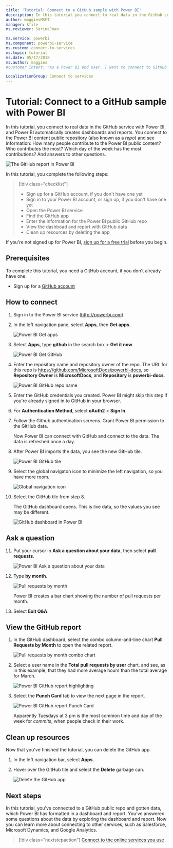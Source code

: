 ```yaml
---
title: 'Tutorial: Connect to a GitHub sample with Power BI'
description: In this tutorial you connect to real data in the GitHub service with Power BI, and Power BI automatically creates dashboards and reports.
author: maggiesMSFT
manager: kfile
ms.reviewer: SarinaJoan

ms.service: powerbi
ms.component: powerbi-service
ms.custom: connect-to-services
ms.topic: tutorial
ms.date: 05/17/2018
ms.author: maggies
#customer intent: "As a Power BI end user, I want to connect to GitHub as an example, so I understand how to connect to my data on other services."

LocalizationGroup: Connect to services
---
```

# Tutorial: Connect to a GitHub sample with Power BI
In this tutorial, you connect to real data in the GitHub service with Power BI, and Power BI automatically creates dashboards and reports. You connect to the Power BI content public repository (also known as a *repo*) and see information: How many people contribute to the Power BI public content? Who contributes the most? Which day of the week has the most contributions? And answers to other questions. 

![The GitHub report in Power BI](media/service-tutorial-connect-to-github/power-bi-github-app-tutorial-punch-card.png)

In this tutorial, you complete the following steps:

> [!div class="checklist"]
> * Sign up for a GitHub account, if you don't have one yet 
> * Sign in to your Power BI account, or sign up, if you don't have one yet
> * Open the Power BI service
> * Find the GitHub app
> * Enter the information for the Power BI public GitHub repo
> * View the dashboad and report with GitHub data
> * Clean up resources by deleting the app

If you're not signed up for Power BI, [sign up for a free trial](https://app.powerbi.com/signupredirect?pbi_source=web) before you begin.

## Prerequisites

To complete this tutorial, you need a GitHub account, if you don't already have one. 

- Sign up for a [GitHub account](https://docs.microsoft.com/contribute/get-started-setup-github)


## How to connect
1. Sign in to the Power BI service (http://powerbi.com). 
2. In the left navigation pane, select **Apps**, then **Get apps**.
   
   ![Power BI Get apps](media/service-tutorial-connect-to-github/power-bi-github-app-tutorial.png) 

3. Select **Apps**, type **github** in the search box > **Get it now**.
   
   ![Power BI Get GitHub](media/service-tutorial-connect-to-github/power-bi-github-app-tutorial-get-it-now.png) 

4. Enter the repository name and repository owner of the repo. The URL for this repo is https://github.com/MicrosoftDocs/powerbi-docs, so **Repository Owner** is **MicrosoftDocs**, and **Repository** is **powerbi-docs**. 
   
    ![Power BI GitHub repo name](media/service-tutorial-connect-to-github/power-bi-github-app-tutorial-repo-name.png)

5. Enter the GitHub credentials you created. Power BI might skip this step if you're already signed in to GitHub in your browser. 

6. For **Authentication Method**, select **oAuth2** \> **Sign In**.

7. Follow the Github authentication screens. Grant Power BI permission to the GitHub data.
   
   Now Power BI can connect with GitHub and connect to the data.  The data is refreshed once a day.

8. After Power BI imports the data, you see the new GitHub tile. 
 
   ![Power BI GitHub tile](media/service-tutorial-connect-to-github/power-bi-github-app-tutorial-tile.png) 

8. Select the global navigaton icon to minimize the left navigation, so you have more room.

    ![Global navigation icon](media/service-tutorial-connect-to-github/power-bi-global-navigation-icon.png)

10. Select the GitHub tile from step 8. 
    
    The GitHub dashboard opens. This is live data, so the values you see may be different.

    ![GitHub dashboard in Power BI](media/service-tutorial-connect-to-github/power-bi-github-app-tutorial-dashboard.png)

    

## Ask a question

11. Put your cursor in **Ask a question about your data**, then select **pull requests**. 

    ![Power BI Ask a question about your data](media/service-tutorial-connect-to-github/power-bi-github-app-tutorial-ask-question.png)

12. Type **by month**.
 
    ![Pull requests by month](media/service-tutorial-connect-to-github/power-bi-github-app-tutorial-ask-question-by-month.png)

     Power BI creates a bar chart showing the number of pull requests per month.

13. Select **Exit Q&A**.

## View the GitHub report 

1. In the GitHub dashboard, select the  combo column-and-line chart **Pull Requests by Month** to open the related report.

    ![Pull requests by month combo chart](media/service-tutorial-connect-to-github/power-bi-github-app-tutorial-pull-requests-combo-chart.png)

2. Select a user name in the **Total pull requests by user** chart, and see, as in this example, that they had more average hours than the total average for March.

    ![Power BI GitHub report highlighting](media/service-tutorial-connect-to-github/power-bi-github-app-tutorial-report-highlight.png)

3. Select the **Punch Card** tab to view the next page in the report. 
 
    ![Power BI GitHub report Punch Card](media/service-tutorial-connect-to-github/power-bi-github-app-tutorial-tues-3pm.png)

    Apparently Tuesdays at 3 pm is the most common time and day of the week for *commits*, when people check in their work.

## Clean up resources

Now that you've finished the tutorial, you can delete the GitHub app. 

1. In the left navigation bar, select **Apps**.
2. Hover over the GitHub tile and select the **Delete** garbage can.

    ![Delete the GitHub app](media/service-tutorial-connect-to-github/power-bi-github-app-tutorial-delete.png)

## Next steps

In this tutorial, you've connected to a GitHub public repo and gotten data, which Power BI has formatted in a dashboard and report. You've answered some questions about the data by exploring the dashboard and report. Now you can learn more about connecting to other services, such as Salesforce, Microsoft Dynamics, and Google Analytics. 
 
> [!div class="nextstepaction"]
> [Connect to the online services you use](consumer/end-user-connect-to-services.md)


